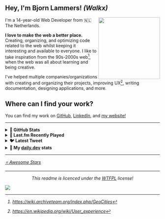 ## Hey, I'm Bjorn Lammers! *(Walkx)*
<img src="https://media-exp1.licdn.com/dms/image/C4D03AQEOpAZRQgfBTw/profile-displayphoto-shrink_200_200/0/1650195196066?e=1661385600&v=beta&t=dsma04C-fuMP5de_e0YNPP3zI1GlHpDfARiTiUJyqiA" align="right" width="200px">
I'm a 14-year-old Web Developer from 🇳🇱 The Netherlands.<br>

**I love to make the web a better place.** Creating, organizing, and optimizing code related to the web whilst keeping it interesting and available to everyone. I like to take inspiration from the 90s-2000s web[^1], when the web was all about learning and being creative.<br>

I've helped multiple companies/organizations with creating and organizing their projects, improving UX[^2], writing documentation, designing applications, and more.

## Where can I find your work?
You can find my work on <a target="_blank" href="https://github.com/WalkxCode">GitHub</a>, <a target="_blank" href="https://linkedin.com/in/bjorn-lammers">LinkedIn</a>, and <a target="_blank" href="https://walkx.org">my website!</a>

[^1]: https://wiki.archiveteam.org/index.php/GeoCities
[^2]: https://en.wikipedia.org/wiki/User_experience

---

<details>
<summary><b>💖 GitHub Stats</b></summary>

![Metrics](https://github.com/WalkxCode/WalkxCode/blob/master/github-metrics.svg)
</details>

	
<details>
<summary><b>🎵 Last.fm Recently Played</b></summary>

[![My Last.fm](https://lastfm-recently-played.vercel.app/api?user=WalkxNL&loved=true)](https://www.last.fm/user/WalkxNL)

</details>

<details>
<summary><b>🐦 Latest Tweet</b></summary>

[![github-readme-twitter](https://github-readme-twitter.gazf.vercel.app/api?id=walkxtweet)](https://twitter.com/walkxtweet)

</details>

<details>
<summary><b>📂 My <a href="https://api.daily.dev/get?r=Walkx">daily.dev</a> stats</b></summary>
<a href="https://app.daily.dev/Walkx"><img src="https://api.daily.dev/devcards/dfcb1f2c61484f879df820190d3171e0.png?r=u2x" width="225" alt="Walkx's Dev Card"/></a>


<!-- daily.dev BOOKMARKS:START -->
- [Tailbuild - Tailwind 3 CSS page and component builder](https://app.daily.dev/posts/FDl3Ku4c7?utm_source=rss&utm_medium=bookmarks&utm_campaign=tbDjf19b3neY37I2xin21)
- [Jamstack, JS Utilities, Git/CLI Tools](https://app.daily.dev/posts/GuU38K6Zr?utm_source=rss&utm_medium=bookmarks&utm_campaign=tbDjf19b3neY37I2xin21)
- [Umbrel - A beautiful personal server OS for self-hosting](https://app.daily.dev/posts/mVnEJg0ba?utm_source=rss&utm_medium=bookmarks&utm_campaign=tbDjf19b3neY37I2xin21)
- [VSLook - Customize the look of your VSCode 😎](https://app.daily.dev/posts/Ei9RWVp87?utm_source=rss&utm_medium=bookmarks&utm_campaign=tbDjf19b3neY37I2xin21)
- [XeroLinux: An Arch-based Linux Distro That Looks Beautiful](https://app.daily.dev/posts/Y_eLnXndq?utm_source=rss&utm_medium=bookmarks&utm_campaign=tbDjf19b3neY37I2xin21)
<!-- daily.dev BOOKMARKS:END -->


</details>


---
<i><a href="https://github.com/walkxcode/stars">⭐ Awesome Stars</a></i>

---
<p align="center">
  <i>This readme is licenced under the <a href="">WTFPL</a> license!
</p>
	
[![](https://visitcount.itsvg.in/api?id=walkxcode&label=Profile%20Views&color=2&pretty=false)](https://visitcount.itsvg.in)
